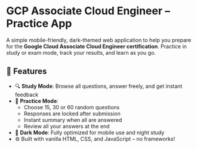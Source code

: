#  GCP Associate Cloud Engineer – Practice App

A simple mobile-friendly, dark-themed web application to help you prepare for the **Google Cloud Associate Cloud Engineer certification**. Practice in study or exam mode, track your results, and learn as you go.


## 🚀 Features

- 🔍 **Study Mode**: Browse all questions, answer freely, and get instant feedback
- 🧪 **Practice Mode**:
  - Choose 15, 30 or 60 random questions
  - Responses are locked after submission
  - Instant summary when all are answered
  - Review all your answers at the end
- 🌙 **Dark Mode**: Fully optimized for mobile use and night study
- ⚙️ Built with vanilla HTML, CSS, and JavaScript – no frameworks!